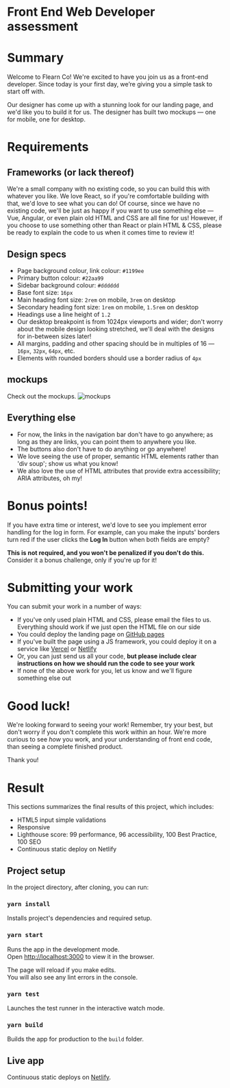 # Front End Web Developer assessment

# Summary

Welcome to Flearn Co! We're excited to have you join us as a front-end developer.
Since today is your first day, we’re giving you a simple task to start off with.  

Our designer has come up with a stunning look for our landing page, and we'd like you
to build it for us. The designer has built two mockups — one for mobile, one for desktop.

# Requirements

## Frameworks (or lack thereof)
We're a small company with no existing code, so you can build this with whatever you like.
We love React, so if you're comfortable building with that, we'd love to see what you can do!
Of course, since we have no existing code, we'll be just as happy if you want to use something
else — Vue, Angular, or even plain old HTML and CSS are all fine for us! However, if you choose
to use something other than React or plain HTML & CSS, please be ready to explain the code
to us when it comes time to review it!

## Design specs
- Page background colour, link colour: `#1199ee`
- Primary button colour: `#22aa99`
- Sidebar background colour: `#dddddd`
- Base font size: `16px`
- Main heading font size: `2rem` on mobile, `3rem` on desktop
- Secondary heading font size: `1rem` on mobile, `1.5rem` on desktop
- Headings use a line height of `1.2`
- Our desktop breakpoint is from 1024px viewports and wider;
  don't worry about the mobile design looking stretched, we'll deal with the designs
  for in-between sizes later!
- All margins, padding and other spacing should be in multiples of 16 — `16px`, `32px`, `64px`, etc.
- Elements with rounded borders should use a border radius of `4px`

## mockups

Check out the mockups. ![mockups](https://user-images.githubusercontent.com/1713932/92289058-c2fc1800-eed4-11ea-9f08-1a3c91d96c9c.png)

## Everything else
- For now, the links in the navigation bar don't have to go anywhere; as long as they are links,
  you can point them to anywhere you like.
- The buttons also don't have to do anything or go anywhere!
- We love seeing the use of proper, semantic HTML elements rather than 'div soup'; show us
  what you know!
- We also love the use of HTML attributes that provide extra accessibility; ARIA attributes, oh my!

# Bonus points!
If you have extra time or interest, we'd love to see you implement error handling
for the log in form. For example, can you make the inputs' borders turn red if the user
clicks the **Log In** button when both fields are empty?

**This is not required, and you won't be penalized if you don't do this.** Consider it
a bonus challenge, only if you're up for it!

# Submitting your work
You can submit your work in a number of ways:

- If you've only used plain HTML and CSS, please email the files to us. Everything should work
  if we just open the HTML file on our side
- You could deploy the landing page on [GitHub pages](https://pages.github.com/)
- If you've built the page using a JS framework, you could deploy it on a service
  like [Vercel](https://pages.github.com/) or [Netlify](https://www.netlify.com/)
- Or, you can just send us all your code, **but please include clear instructions on how we should run the code to see your work**
- If none of the above work for you, let us know and we'll figure something else out

# Good luck!

We're looking forward to seeing your work! Remember, try your best, but don't worry if you don't complete
this work within an hour. We're more curious to see _how_ you work, and your understanding of front end code,
than seeing a complete finished product.

Thank you!

# Result

This sections summarizes the final results of this project, which includes:
- HTML5 input simple validations
- Responsive
- Lighthouse score: 99 performance, 96 accessibility, 100 Best Practice, 100 SEO
- Continuous static deploy on Netlify

## Project setup

In the project directory, after cloning, you can run:

### `yarn install`

Installs project's dependencies and required setup.

### `yarn start`

Runs the app in the development mode.\
Open [http://localhost:3000](http://localhost:3000) to view it in the browser.

The page will reload if you make edits.\
You will also see any lint errors in the console.

### `yarn test`

Launches the test runner in the interactive watch mode.

### `yarn build`

Builds the app for production to the `build` folder.

## Live app

Continuous static deploys on [Netlify](https://flearnco.netlify.app/).